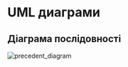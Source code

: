 # UML диаграми
## Діаграма послідовності

![precedent_diagram](https://github.com/Koshman-Nikita/Lab_IT/blob/main/UML_diagram/Діаграма_послідовності_Authorize.drawio.png)
